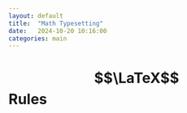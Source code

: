 ```yaml
---
layout: default
title:  "Math Typesetting"
date:   2024-10-20 10:16:00
categories: main
---
```


# $$\LaTeX$$ Rules

